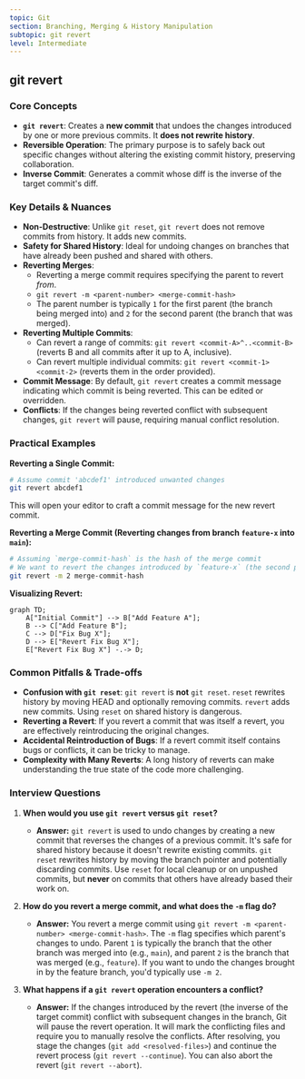```yaml
---
topic: Git
section: Branching, Merging & History Manipulation
subtopic: git revert
level: Intermediate
---
```


## git revert
### Core Concepts

*   **`git revert`**: Creates a **new commit** that undoes the changes introduced by one or more previous commits. It **does not rewrite history**.
*   **Reversible Operation**: The primary purpose is to safely back out specific changes without altering the existing commit history, preserving collaboration.
*   **Inverse Commit**: Generates a commit whose diff is the inverse of the target commit's diff.

### Key Details & Nuances

*   **Non-Destructive**: Unlike `git reset`, `git revert` does not remove commits from history. It adds new commits.
*   **Safety for Shared History**: Ideal for undoing changes on branches that have already been pushed and shared with others.
*   **Reverting Merges**:
    *   Reverting a merge commit requires specifying the parent to revert *from*.
    *   `git revert -m <parent-number> <merge-commit-hash>`
    *   The parent number is typically `1` for the first parent (the branch being merged into) and `2` for the second parent (the branch that was merged).
*   **Reverting Multiple Commits**:
    *   Can revert a range of commits: `git revert <commit-A>^..<commit-B>` (reverts B and all commits after it up to A, inclusive).
    *   Can revert multiple individual commits: `git revert <commit-1> <commit-2>` (reverts them in the order provided).
*   **Commit Message**: By default, `git revert` creates a commit message indicating which commit is being reverted. This can be edited or overridden.
*   **Conflicts**: If the changes being reverted conflict with subsequent changes, `git revert` will pause, requiring manual conflict resolution.

### Practical Examples

**Reverting a Single Commit:**

```sh
# Assume commit 'abcdef1' introduced unwanted changes
git revert abcdef1
```

This will open your editor to craft a commit message for the new revert commit.

**Reverting a Merge Commit (Reverting changes from branch `feature-x` into `main`):**

```sh
# Assuming `merge-commit-hash` is the hash of the merge commit
# We want to revert the changes introduced by `feature-x` (the second parent)
git revert -m 2 merge-commit-hash
```

**Visualizing Revert:**

```mermaid
graph TD;
    A["Initial Commit"] --> B["Add Feature A"];
    B --> C["Add Feature B"];
    C --> D["Fix Bug X"];
    D --> E["Revert Fix Bug X"];
    E["Revert Fix Bug X"] -.-> D;
```

### Common Pitfalls & Trade-offs

*   **Confusion with `git reset`**: `git revert` is **not** `git reset`. `reset` rewrites history by moving HEAD and optionally removing commits. `revert` adds new commits. Using `reset` on shared history is dangerous.
*   **Reverting a Revert**: If you revert a commit that was itself a revert, you are effectively reintroducing the original changes.
*   **Accidental Reintroduction of Bugs**: If a revert commit itself contains bugs or conflicts, it can be tricky to manage.
*   **Complexity with Many Reverts**: A long history of reverts can make understanding the true state of the code more challenging.

### Interview Questions

1.  **When would you use `git revert` versus `git reset`?**
    *   **Answer:** `git revert` is used to undo changes by creating a new commit that reverses the changes of a previous commit. It's safe for shared history because it doesn't rewrite existing commits. `git reset` rewrites history by moving the branch pointer and potentially discarding commits. Use `reset` for local cleanup or on unpushed commits, but **never** on commits that others have already based their work on.

2.  **How do you revert a merge commit, and what does the `-m` flag do?**
    *   **Answer:** You revert a merge commit using `git revert -m <parent-number> <merge-commit-hash>`. The `-m` flag specifies which parent's changes to undo. Parent `1` is typically the branch that the other branch was merged into (e.g., `main`), and parent `2` is the branch that was merged (e.g., `feature`). If you want to undo the changes brought in by the feature branch, you'd typically use `-m 2`.

3.  **What happens if a `git revert` operation encounters a conflict?**
    *   **Answer:** If the changes introduced by the revert (the inverse of the target commit) conflict with subsequent changes in the branch, Git will pause the revert operation. It will mark the conflicting files and require you to manually resolve the conflicts. After resolving, you stage the changes (`git add <resolved-files>`) and continue the revert process (`git revert --continue`). You can also abort the revert (`git revert --abort`).